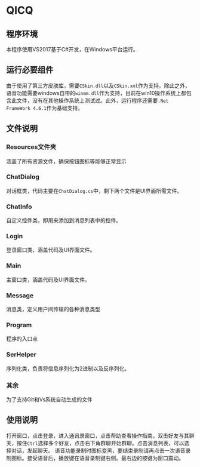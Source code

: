 # QICQ
## 程序环境
本程序使用VS2017基于C#开发，在Windows平台运行。
## 运行必要组件
由于使用了第三方皮肤库，需要`CSkin.dll`以及`CSkin.xml`作为支持。除此之外，语音功能需要windows自带的`winmm.dll`作为支持，目前在win10操作系统上都包含此文件，没有在其他操作系统上测试过。此外，运行程序还需要`.Net FrameWork 4.6.1`作为基础支持。
## 文件说明
### Resources文件夹
涵盖了所有资源文件，确保按钮图标等能够正常显示
### ChatDialog
对话框类，代码主要在`ChatDialog.cs`中，剩下两个文件是UI界面所需文件。
### ChatInfo
自定义控件类，即用来添加到消息列表中的控件。
### Login
登录窗口类，涵盖代码及UI界面文件。
### Main
主窗口类，涵盖代码及UI界面文件。
### Message
消息类，定义用户间传输的各种消息类型
### Program
程序的入口点
### SerHelper
序列化类，负责将信息序列化为2进制以及反序列化。
### 其余
为了支持Git和Vs系统自动生成的文件
## 使用说明
打开窗口，点击登录，进入通讯录窗口，点击帮助查看操作指南。双击好友与其聊天，按住`Ctrl`选择多个好友，点击右下角群聊开始群聊。点击消息列表，可以选择对话，发起聊天。
语音功能录制时图标变黑，要结束录制请再点击一次语音录制图标。接受语音后，播放键在语音录制键右侧。最右边的按键为窗口震动。
